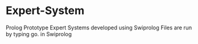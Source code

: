 # Expert-System
Prolog Prototype Expert Systems developed using Swiprolog
Files are run by typing go. in Swiprolog
